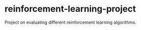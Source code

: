 # reinforcement-learning-project
Project on evaluating different reinforcement learning algorithms.
